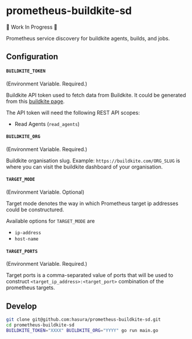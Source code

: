 # prometheus-buildkite-sd

:construction: Work In Progress :construction: 

Prometheus service discovery for buildkite agents, builds, and jobs.

## Configuration

#### `BUILDKITE_TOKEN`

(Environment Variable. Required.)

Buildkite API token used to fetch data from Buildkite. It could be generated from this [buildkite page](https://buildkite.com/user/api-access-tokens).

The API token will need the following REST API scopes:
- Read Agents (`read_agents`)

#### `BUILDKITE_ORG`

(Environment Variable. Required.)

Buildkite organisation slug. Example: `https://buildkite.com/ORG_SLUG` is where you can visit the buildkite dashboard of your organisation.

#### `TARGET_MODE`

(Environment Variable. Optional)

Target mode denotes the way in which Prometheus target ip addresses could be constructured.

Available options for `TARGET_MODE` are
- `ip-address`
- `host-name`


#### `TARGET_PORTS`

(Environment Variable. Required.)

Target ports is a comma-separated value of ports that will be used to construct `<target_ip_address>:<target_port>` combination of the prometheus targets.

## Develop

```bash
git clone git@github.com:hasura/prometheus-buildkite-sd.git
cd prometheus-buildkite-sd
BUILDKITE_TOKEN="XXXX" BUILDKITE_ORG="YYYY" go run main.go
```
